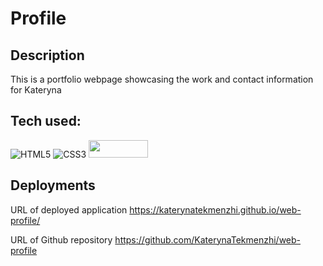 # Profile

## Description
This is a portfolio webpage showcasing the work and contact information for Kateryna

## Tech used:

![HTML5](https://img.shields.io/badge/html5-%23E34F26.svg?style=for-the-badge&logo=html5&logoColor=white)
![CSS3](https://img.shields.io/badge/css3-%231572B6.svg?style=for-the-badge&logo=css3&logoColor=white)
<img src="https://www.designer-daily.com/wp-content/uploads/2018/02/Javascript_badge.jpg" width="95" height="28" />

## Deployments

URL of deployed application
https://katerynatekmenzhi.github.io/web-profile/

URL of Github repository
https://github.com/KaterynaTekmenzhi/web-profile
